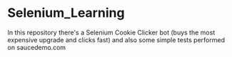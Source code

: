 # Selenium_Learning
 In this repository there's a Selenium Cookie Clicker bot (buys the most expensive upgrade and clicks fast) and also some simple tests performed on saucedemo.com
